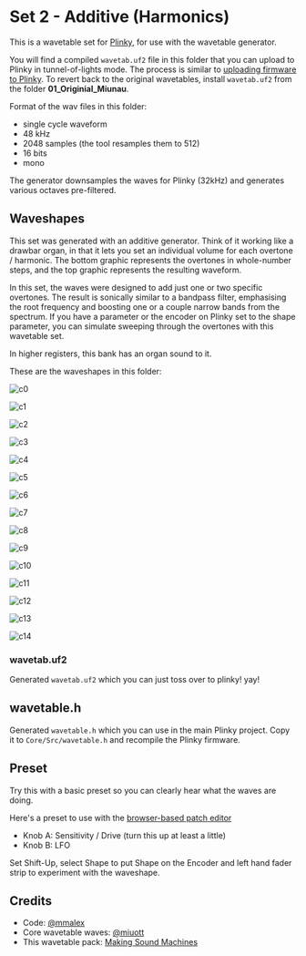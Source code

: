 # Set 2 - Additive (Harmonics)

This is a wavetable set for [Plinky](http://www.plinkysynth.com/), for use with the wavetable generator.

You will find a compiled `wavetab.uf2` file in this folder that you can upload to Plinky in tunnel-of-lights mode. The process is similar to [uploading firmware to Plinky](
https://plinkysynth.com/docs/build-guide-black#firmware). To revert back to the original wavetables, install `wavetab.uf2` from the folder **01_Originial_Miunau**.

Format of the wav files in this folder:

- single cycle waveform
- 48 kHz
- 2048 samples (the tool resamples them to 512)
- 16 bits
- mono

The generator downsamples the waves for Plinky (32kHz) and generates various octaves pre-filtered.

## Waveshapes

This set was generated with an additive generator. Think of it working like a drawbar organ, in that it lets you set an individual volume for each overtone / harmonic. The bottom graphic represents the overtones in whole-number steps, and the top graphic represents the resulting waveform.

In this set, the waves were designed to add just one or two specific overtones. The result is sonically similar to a bandpass filter, emphasising the root frequency and boosting one or a couple narrow bands from the spectrum. If you have a parameter or the encoder on Plinky set to the shape parameter, you can simulate sweeping through the overtones with this wavetable set.

In higher registers, this bank has an organ sound to it.

These are the waveshapes in this folder:

![c0](c0.png)

![c1](c1.png)

![c2](c2.png)

![c3](c3.png)

![c4](c4.png)

![c5](c5.png)

![c6](c6.png)

![c7](c7.png)

![c8](c8.png)

![c9](c9.png)

![c10](c10.png)

![c11](c11.png)

![c12](c12.png)

![c13](c13.png)

![c14](c14.png)

### wavetab.uf2

Generated `wavetab.uf2` which you can just toss over to plinky! yay!

## wavetable.h

Generated `wavetable.h` which you can use in the main Plinky project. Copy it to `Core/Src/wavetable.h` and recompile the Plinky firmware.

## Preset

Try this with a basic preset so you can clearly hear what the waves are doing.

Here's a preset to use with the [browser-based patch editor](
https://plinkysynth.github.io/editor/?p=AT4DAesEBRSATpmAAgGAAgGAAgGAAgHADAF0AgGAAgE8CAEVDwFkCwHFBQKAqgYDwAADCgUCAgABBAIEAgABBAMJAQQBAgABAgEBBQIEAgIJAQIEAgQAAgICCAECBQECBQMCAAICAgQCAgH.AgECAgEDAgECAwICATQB-CwBCDMBAf8AUAECDAECUwECSwGZFAFQSgICAhQBbGADaQADXgFuYAFrYAF5wg__)

- Knob A: Sensitivity / Drive (turn this up at least a little)
- Knob B: LFO

Set Shift-Up, select Shape to put Shape on the Encoder and left hand fader strip to experiment with the waveshape.

## Credits

- Code: [@mmalex](https://twitter.com/mmalex)
- Core wavetable waves: [@miuott](https://twitter.com/miuott)
- This wavetable pack: [Making Sound Machines](https://makingsoundmachines.com/)